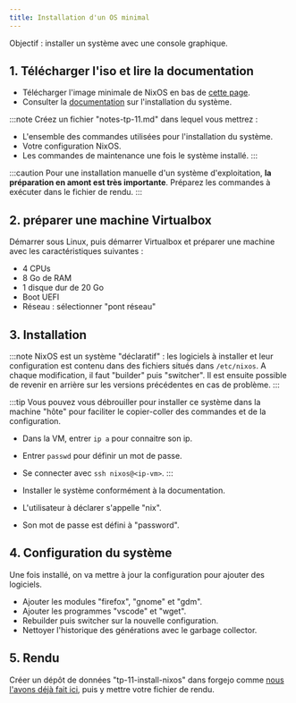 ```yaml
---
title: Installation d'un OS minimal
---
```


Objectif : installer un système avec une console graphique.

## 1. Télécharger l'iso et lire la documentation

- Télécharger l'image minimale de NixOS en bas de [cette page](https://nixos.org/download/).
- Consulter la [documentation](https://nixos.org/manual/nixos/stable/#sec-installation-manual) sur l'installation du système.

:::note
Créez un fichier "notes-tp-11.md" dans lequel vous mettrez :

- L'ensemble des commandes utilisées pour l'installation du système.
- Votre configuration NixOS.
- Les commandes de maintenance une fois le système installé.
:::

:::caution
Pour une installation manuelle d'un système d'exploitation, **la préparation en amont est très importante**.
Préparez les commandes à exécuter dans le fichier de rendu.
:::

## 2. préparer une machine Virtualbox

Démarrer sous Linux, puis démarrer Virtualbox et préparer une machine avec les caractéristiques suivantes&nbsp;:

- 4 CPUs
- 8 Go de RAM
- 1 disque dur de 20 Go
- Boot UEFI
- Réseau : sélectionner "pont réseau"

## 3. Installation

:::note
NixOS est un système "déclaratif" : les logiciels à installer et leur configuration est contenu dans des fichiers situés dans `/etc/nixos`.
A chaque modification, il faut "builder" puis "switcher". Il est ensuite possible de revenir en arrière sur les versions précédentes en cas de problème.
:::

:::tip
Vous pouvez vous débrouiller pour installer ce système dans la machine "hôte" pour faciliter le copier-coller des commandes et de la configuration.

- Dans la VM, entrer `ip a` pour connaitre son ip.
- Entrer `passwd` pour définir un mot de passe.
- Se connecter avec `ssh nixos@<ip-vm>`.
:::

- Installer le système conformément à la documentation.
- L'utilisateur à déclarer s'appelle "nix".
- Son mot de passe est défini à "password".

## 4. Configuration du système

Une fois installé, on va mettre à jour la configuration pour ajouter des logiciels.

- Ajouter les modules "firefox", "gnome" et "gdm".
- Ajouter les programmes "vscode" et "wget".
- Rebuilder puis switcher sur la nouvelle configuration.
- Nettoyer l'historique des générations avec le garbage collector.

## 5. Rendu

Créer un dépôt de données "tp-11-install-nixos" dans forgejo comme [nous l'avons déjà fait ici](/informatique/travaux-pratiques/03-markdown/#pr%C3%A9paration), puis y mettre votre fichier de rendu.
